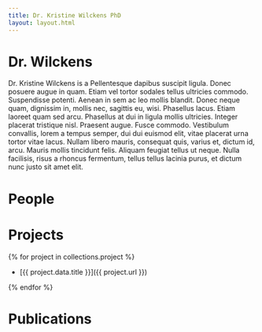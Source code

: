 ```yaml
---
title: Dr. Kristine Wilckens PhD
layout: layout.html
---
```


<div class="separator"></div>
<div class="section">

# Dr. Wilckens

Dr. Kristine Wilckens is a Pellentesque dapibus suscipit ligula.
Donec posuere augue in quam.  Etiam vel tortor sodales tellus
ultricies commodo.  Suspendisse potenti.  Aenean in sem ac leo mollis
blandit.  Donec neque quam, dignissim in, mollis nec, sagittis eu,
wisi.  Phasellus lacus.  Etiam laoreet quam sed arcu.  Phasellus at
dui in ligula mollis ultricies.  Integer placerat tristique nisl.
Praesent augue.  Fusce commodo.  Vestibulum convallis, lorem a tempus
semper, dui dui euismod elit, vitae placerat urna tortor vitae lacus.
Nullam libero mauris, consequat quis, varius et, dictum id, arcu.
Mauris mollis tincidunt felis.  Aliquam feugiat tellus ut neque.
Nulla facilisis, risus a rhoncus fermentum, tellus tellus lacinia
purus, et dictum nunc justo sit amet elit.

</div>
<div class="separator"></div>
<div class="section">

# People

</div>
<div class="separator"></div>
<div class="section">

# Projects

{% for project in collections.project %}

- [{{ project.data.title }}]({{ project.url }})

{% endfor %}

</div>
<div class="separator"></div>
<div class="section">

# Publications

</div>
